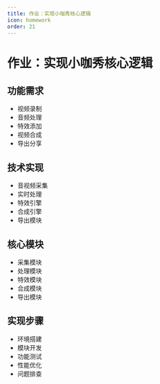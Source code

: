 ```yaml
---
title: 作业：实现小咖秀核心逻辑
icon: homework
order: 21
---
```


# 作业：实现小咖秀核心逻辑

## 功能需求
- 视频录制
- 音频处理
- 特效添加
- 视频合成
- 导出分享

## 技术实现
- 音视频采集
- 实时处理
- 特效引擎
- 合成引擎
- 导出模块

## 核心模块
- 采集模块
- 处理模块
- 特效模块
- 合成模块
- 导出模块

## 实现步骤
- 环境搭建
- 模块开发
- 功能测试
- 性能优化
- 问题排查
